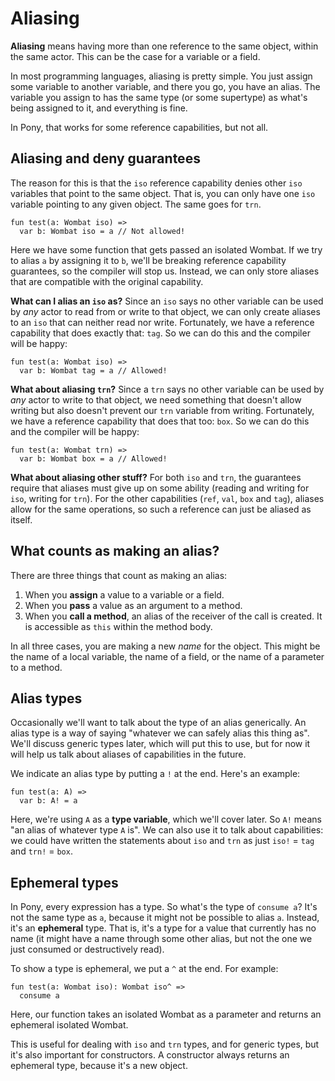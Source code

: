 # Aliasing

__Aliasing__ means having more than one reference to the same object, within the same actor. This can be the case for a variable or a field.

In most programming languages, aliasing is pretty simple. You just assign some variable to another variable, and there you go, you have an alias. The variable you assign to has the same type (or some supertype) as what's being assigned to it, and everything is fine.

In Pony, that works for some reference capabilities, but not all.

## Aliasing and deny guarantees

The reason for this is that the `iso` reference capability denies other `iso` variables that point to the same object. That is, you can only have one `iso` variable pointing to any given object. The same goes for `trn`.

```pony
fun test(a: Wombat iso) =>
  var b: Wombat iso = a // Not allowed!
```

Here we have some function that gets passed an isolated Wombat. If we try to alias `a` by assigning it to `b`, we'll be breaking reference capability guarantees, so the compiler will stop us. Instead, we can only store aliases that are compatible with the original capability.

__What can I alias an `iso` as?__ Since an `iso` says no other variable can be used by _any_ actor to read from or write to that object, we can only create aliases to an `iso` that can neither read nor write. Fortunately, we have a reference capability that does exactly that: `tag`. So we can do this and the compiler will be happy:

```pony
fun test(a: Wombat iso) =>
  var b: Wombat tag = a // Allowed!
```

__What about aliasing `trn`?__ Since a `trn` says no other variable can be used by _any_ actor to write to that object, we need something that doesn't allow writing but also doesn't prevent our `trn` variable from writing. Fortunately, we have a reference capability that does that too: `box`. So we can do this and the compiler will be happy:

```pony
fun test(a: Wombat trn) =>
  var b: Wombat box = a // Allowed!
```

__What about aliasing other stuff?__ For both `iso` and `trn`, the guarantees require that aliases must give up on some ability (reading and writing for `iso`, writing for `trn`). For the other capabilities (`ref`, `val`, `box` and `tag`), aliases allow for the same operations, so such a reference can just be aliased as itself.

## What counts as making an alias?

There are three things that count as making an alias:

1. When you __assign__ a value to a variable or a field.
2. When you __pass__ a value as an argument to a method.
3. When you __call a method__, an alias of the receiver of the call is created. It is accessible as `this` within the method body.

In all three cases, you are making a new _name_ for the object. This might be the name of a local variable, the name of a field, or the name of a parameter to a method.

## Alias types

Occasionally we'll want to talk about the type of an alias generically. An alias type is a way of saying "whatever we can safely alias this thing as". We'll discuss generic types later, which will put this to use, but for now it will help us talk about aliases of capabilities in the future.

We indicate an alias type by putting a `!` at the end. Here's an example:

```pony
fun test(a: A) =>
  var b: A! = a
```

Here, we're using `A` as a __type variable__, which we'll cover later. So `A!` means "an alias of whatever type `A` is". We can also use it to talk about capabilities: we could have written the statements about `iso` and `trn` as just `iso!` = `tag` and `trn!` = `box`.

## Ephemeral types

In Pony, every expression has a type. So what's the type of `consume a`? It's not the same type as `a`, because it might not be possible to alias `a`. Instead, it's an __ephemeral__ type. That is, it's a type for a value that currently has no name (it might have a name through some other alias, but not the one we just consumed or destructively read).

To show a type is ephemeral, we put a `^` at the end. For example:

```pony
fun test(a: Wombat iso): Wombat iso^ =>
  consume a
```

Here, our function takes an isolated Wombat as a parameter and returns an ephemeral isolated Wombat.

This is useful for dealing with `iso` and `trn` types, and for generic types, but it's also important for constructors. A constructor always returns an ephemeral type, because it's a new object.
